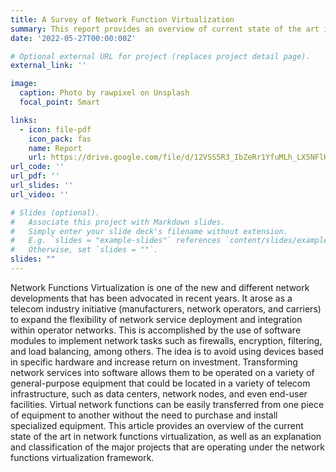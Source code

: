 ```yaml
---
title: A Survey of Network Function Virtualization
summary: This report provides an overview of current state of the art in network functions virtualization, as well as an explanation and classification of the major projects that are operating under the network functions virtualization framework. 
date: '2022-05-27T00:00:00Z'

# Optional external URL for project (replaces project detail page).
external_link: ''

image:
  caption: Photo by rawpixel on Unsplash
  focal_point: Smart

links:
  - icon: file-pdf
    icon_pack: fas
    name: Report
    url: https://drive.google.com/file/d/12VSS5R3_IbZeRr1YfuMLh_LX5NFlHOYk/view?usp=sharing
url_code: ''
url_pdf: ''
url_slides: ''
url_video: ''

# Slides (optional).
#   Associate this project with Markdown slides.
#   Simply enter your slide deck's filename without extension.
#   E.g. `slides = "example-slides"` references `content/slides/example-slides.md`.
#   Otherwise, set `slides = ""`.
slides: ""
---
```


Network Functions Virtualization is one of the new and different network developments that has 
been advocated in recent years. It arose as a telecom industry initiative (manufacturers, network 
operators, and carriers) to expand the flexibility of network service deployment and integration 
within operator networks. This is accomplished by the use of software modules to implement 
network tasks such as firewalls, encryption, filtering, and load balancing, among others. The idea is to avoid using devices based in specific hardware and increase return on investment. Transforming network services into software allows them to be operated on a variety of general-purpose equipment that could be located in a variety of telecom infrastructure, such as data centers, network nodes, and even end-user facilities. Virtual network functions can be easily transferred from one piece of equipment to another without the need to purchase and install specialized equipment. This article provides an overview of the current state of the art in network functions virtualization, as well as an explanation and classification of the major projects that are operating under the network functions virtualization framework.